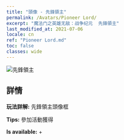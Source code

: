 ```yaml
---
title: "頭像 - 先鋒領主"
permalink: /Avatars/Pioneer Lord/
excerpt: "魔法门之英雄无敌：战争纪元  先鋒領主"
last_modified_at: 2021-07-06
locale: cn
ref: "Pioneer Lord.md"
toc: false
classes: wide
---
```

 ![先鋒領主](/images/a/avatarFrame_33.png)

## 詳情

 **玩法詳解:** 先鋒領主頭像框 

 **Tips:** 參加活動獲得 

 **Is available:**  + 

